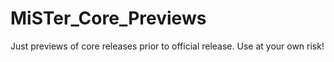 # MiSTer_Core_Previews
Just previews of core releases prior to official release. Use at your own risk!
